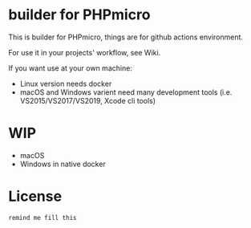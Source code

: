 # builder for PHPmicro

This is builder for PHPmicro, things are for github actions environment.

For use it in your projects' workflow, see Wiki.

If you want use at your own machine:

 - Linux version needs docker
 - macOS and Windows varient need many development tools (i.e. VS2015/VS2017/VS2019, Xcode cli tools)

# WIP

 - macOS
 - Windows in native docker

# License

```plain
remind me fill this
```

